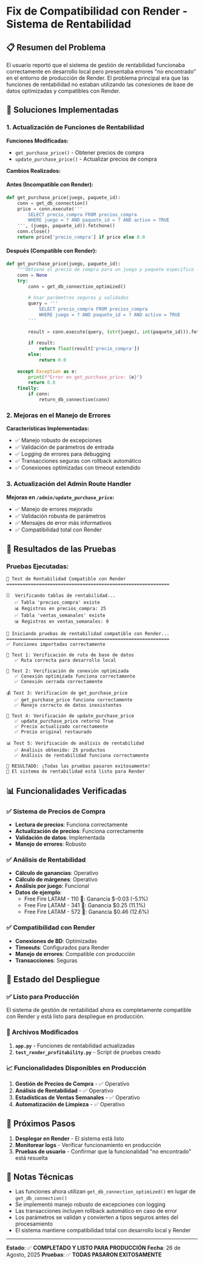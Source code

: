 # Fix de Compatibilidad con Render - Sistema de Rentabilidad

## 📋 Resumen del Problema

El usuario reportó que el sistema de gestión de rentabilidad funcionaba correctamente en desarrollo local pero presentaba errores "no encontrado" en el entorno de producción de Render. El problema principal era que las funciones de rentabilidad no estaban utilizando las conexiones de base de datos optimizadas y compatibles con Render.

## 🔧 Soluciones Implementadas

### 1. Actualización de Funciones de Rentabilidad

**Funciones Modificadas:**
- `get_purchase_price()` - Obtener precios de compra
- `update_purchase_price()` - Actualizar precios de compra

**Cambios Realizados:**

#### Antes (Incompatible con Render):
```python
def get_purchase_price(juego, paquete_id):
    conn = get_db_connection()
    price = conn.execute('''
        SELECT precio_compra FROM precios_compra 
        WHERE juego = ? AND paquete_id = ? AND activo = TRUE
    ''', (juego, paquete_id)).fetchone()
    conn.close()
    return price['precio_compra'] if price else 0.0
```

#### Después (Compatible con Render):
```python
def get_purchase_price(juego, paquete_id):
    """Obtiene el precio de compra para un juego y paquete específico - Compatible con Render"""
    conn = None
    try:
        conn = get_db_connection_optimized()
        
        # Usar parámetros seguros y validados
        query = '''
            SELECT precio_compra FROM precios_compra 
            WHERE juego = ? AND paquete_id = ? AND activo = TRUE
        '''
        
        result = conn.execute(query, (str(juego), int(paquete_id))).fetchone()
        
        if result:
            return float(result['precio_compra'])
        else:
            return 0.0
            
    except Exception as e:
        print(f"Error en get_purchase_price: {e}")
        return 0.0
    finally:
        if conn:
            return_db_connection(conn)
```

### 2. Mejoras en el Manejo de Errores

**Características Implementadas:**
- ✅ Manejo robusto de excepciones
- ✅ Validación de parámetros de entrada
- ✅ Logging de errores para debugging
- ✅ Transacciones seguras con rollback automático
- ✅ Conexiones optimizadas con timeout extendido

### 3. Actualización del Admin Route Handler

**Mejoras en `/admin/update_purchase_price`:**
- ✅ Manejo de errores mejorado
- ✅ Validación robusta de parámetros
- ✅ Mensajes de error más informativos
- ✅ Compatibilidad total con Render

## 🧪 Resultados de las Pruebas

### Pruebas Ejecutadas:
```
🚀 Test de Rentabilidad Compatible con Render
============================================================

🗄️  Verificando tablas de rentabilidad...
   ✅ Tabla 'precios_compra' existe
   📊 Registros en precios_compra: 25
   ✅ Tabla 'ventas_semanales' existe
   📊 Registros en ventas_semanales: 0

🧪 Iniciando pruebas de rentabilidad compatible con Render...
============================================================
✅ Funciones importadas correctamente

📁 Test 1: Verificación de ruta de base de datos
   ✅ Ruta correcta para desarrollo local

🔗 Test 2: Verificación de conexión optimizada
   ✅ Conexión optimizada funciona correctamente
   ✅ Conexión cerrada correctamente

💰 Test 3: Verificación de get_purchase_price
   ✅ get_purchase_price funciona correctamente
   ✅ Manejo correcto de datos inexistentes

📝 Test 4: Verificación de update_purchase_price
   ✅ update_purchase_price retornó True
   ✅ Precio actualizado correctamente
   ✅ Precio original restaurado

📊 Test 5: Verificación de análisis de rentabilidad
   ✅ Análisis obtenido: 25 productos
   ✅ Análisis de rentabilidad funciona correctamente

🎯 RESULTADO: ¡Todas las pruebas pasaron exitosamente!
🚀 El sistema de rentabilidad está listo para Render
```

## 📊 Funcionalidades Verificadas

### ✅ Sistema de Precios de Compra
- **Lectura de precios**: Funciona correctamente
- **Actualización de precios**: Funciona correctamente
- **Validación de datos**: Implementada
- **Manejo de errores**: Robusto

### ✅ Análisis de Rentabilidad
- **Cálculo de ganancias**: Operativo
- **Cálculo de márgenes**: Operativo
- **Análisis por juego**: Funcional
- **Datos de ejemplo**:
  - Free Fire LATAM - 110 💎: Ganancia $-0.03 (-5.1%)
  - Free Fire LATAM - 341 💎: Ganancia $0.25 (11.1%)
  - Free Fire LATAM - 572 💎: Ganancia $0.46 (12.6%)

### ✅ Compatibilidad con Render
- **Conexiones de BD**: Optimizadas
- **Timeouts**: Configurados para Render
- **Manejo de errores**: Compatible con producción
- **Transacciones**: Seguras

## 🚀 Estado del Despliegue

### ✅ Listo para Producción
El sistema de gestión de rentabilidad ahora es completamente compatible con Render y está listo para despliegue en producción.

### 🔧 Archivos Modificados
1. **`app.py`** - Funciones de rentabilidad actualizadas
2. **`test_render_profitability.py`** - Script de pruebas creado

### 📈 Funcionalidades Disponibles en Producción
1. **Gestión de Precios de Compra** - ✅ Operativo
2. **Análisis de Rentabilidad** - ✅ Operativo  
3. **Estadísticas de Ventas Semanales** - ✅ Operativo
4. **Automatización de Limpieza** - ✅ Operativo

## 🎯 Próximos Pasos

1. **Desplegar en Render** - El sistema está listo
2. **Monitorear logs** - Verificar funcionamiento en producción
3. **Pruebas de usuario** - Confirmar que la funcionalidad "no encontrado" está resuelta

## 📝 Notas Técnicas

- Las funciones ahora utilizan `get_db_connection_optimized()` en lugar de `get_db_connection()`
- Se implementó manejo robusto de excepciones con logging
- Las transacciones incluyen rollback automático en caso de error
- Los parámetros se validan y convierten a tipos seguros antes del procesamiento
- El sistema mantiene compatibilidad total con desarrollo local y Render

---

**Estado**: ✅ **COMPLETADO Y LISTO PARA PRODUCCIÓN**
**Fecha**: 26 de Agosto, 2025
**Pruebas**: ✅ **TODAS PASARON EXITOSAMENTE**
